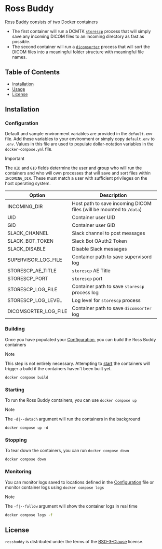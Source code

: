# Ross Buddy
Ross Buddy consists of two Docker containers

* The first container will run a DCMTK [`storescp`](https://support.dcmtk.org/docs/storescp.html) 
  process that will simply save any incoming DICOM files to an incoming directory as fast as possible. 
* The second container will run a [`dicomsorter`](https://github.com/harvard-nrg/dicomsorter) 
  process that will sort the DICOM files into a meaningful folder structure with meaningful file 
  names.

## Table of Contents

- [Installation](#installation)
- [Usage](#usage)
- [License](#license)

## Installation

### Configuration

Default and sample environment variables are provided in the `default.env` file. 
Add these variables to your environment or simply copy `default.env` to `.env`. 
Values in this file are used to populate dollar-notation variables in the 
`docker-compose.yml` file.

> [!Important]
> The `UID` and `GID` fields determine the user and group who will run the containers and 
> who will own processes that will save and sort files within `INCOMING_DIR`. These must 
> match a user with sufficient privileges on the host operating system.

|     Option           | Description                                                         |
|----------------------|---------------------------------------------------------------------|
| INCOMING_DIR         | Host path to save incoming DICOM files (will be mounted to `/data`) |
| UID                  | Container user UID                                                  |
| GID                  | Container user GID                                                  |
| SLACK_CHANNEL        | Slack channel to post messages                                      |
| SLACK_BOT_TOKEN      | Slack Bot OAuth2 Token                                              |
| SLACK_DISABLE        | Disable Slack messages                                              |
| SUPERVISOR_LOG_FILE  | Container path to save supervisord log                              |
| STORESCP_AE_TITLE    | `storescp` AE Title                                                 |
| STORESCP_PORT        | `storescp` port                                                     |
| STORESCP_LOG_FILE    | Container path to save `storescp` process log                       |
| STORESCP_LOG_LEVEL   | Log level for `storescp` process                                    |
| DICOMSORTER_LOG_FILE | Container path to save `dicomsorter` log                            |

### Building

Once you have populated your [Configuration](#Configuration), you can build the 
Ross Buddy containers 

> [!Note]
> This step is not entirely necessary. Attempting to [start](#Starting) the 
> containers will trigger a build if the containers haven't been built yet.

```shell
docker compose build
```

### Starting

To run the Ross Buddy containers, you can use `docker compose up`

> [!Note]
> The `-d|--detach` argument will run the containers in the background

```shell
docker compose up -d
```

### Stopping

To tear down the containers, you can run `docker compose down`

```shell
docker compose down
```

### Monitoring

You can monitor logs saved to locations defined in the [Configuration](#Configuration) file
or monitor container logs using `docker compose logs`

> [!Note]
> The `-f|--follow` argument will show the container logs in real time

```bash
docker compose logs -f
```

## License

`rossbuddy` is distributed under the terms of the [BSD-3-Clause](https://spdx.org/licenses/BSD-3-Clause.html) license.

